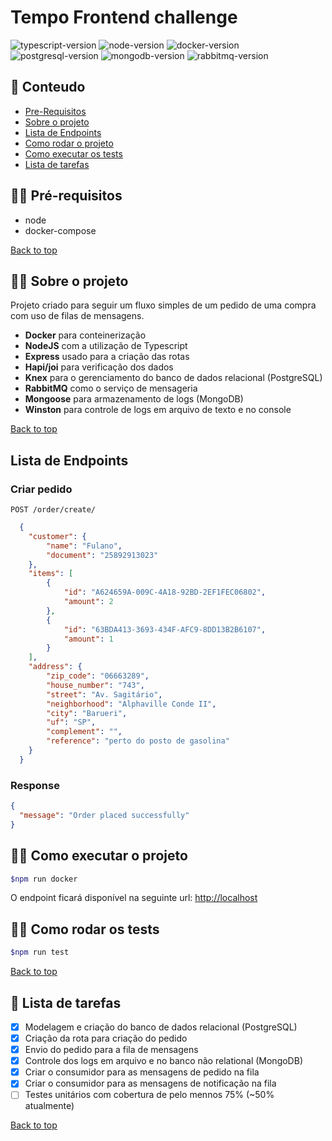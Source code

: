 # Tempo Frontend challenge

[typescript]: https://img.shields.io/static/v1?label=Typescript&message=5.0.4&color=0172b2
[node]: https://img.shields.io/static/v1?label=Node&message=16&color=0172b2
[docker]: https://img.shields.io/static/v1?label=Docker&message=23.0.5&color=0172b2
[postgresql]: https://img.shields.io/static/v1?label=PostgreSQL&message=15.3&color=0172b2
[mongodb]: https://img.shields.io/static/v1?label=MongoDB&message=6.0.5&color=0172b2
[rabbitmq]: https://img.shields.io/static/v1?label=RabbitMQ&message=3.11.10&color=0172b2

![typescript-version][typescript]
![node-version][node]
![docker-version][docker]
![postgresql-version][postgresql]
![mongodb-version][mongodb]
![rabbitmq-version][rabbitmq]

<h2 id="contents">📑 Conteudo</h2>

* [Pre-Requisitos](#prerequisites)
* [Sobre o projeto](#about)
* [Lista de Endpoints](#endpoints)
* [Como rodar o projeto](#execution)
* [Como executar os tests](#testing)
* [Lista de tarefas](#todo)

<h2 id="prerequisites">👨‍🔧 Pré-requisitos</h2>

* node
* docker-compose

[Back to top](#contents)

<h2 id="about">🧙‍♂️ Sobre o projeto</h2>

Projeto criado para seguir um fluxo simples de um pedido de uma compra com uso de filas de mensagens.

* **Docker** para conteinerização
* **NodeJS** com a utilização de Typescript
* **Express** usado para a criação das rotas
* **Hapi/joi** para verificação dos dados
* **Knex** para o gerenciamento do banco de dados relacional (PostgreSQL)
* **RabbitMQ** como o serviço de mensageria
* **Mongoose** para armazenamento de logs (MongoDB)
* **Winston** para controle de logs em arquivo de texto e no console

[Back to top](#contents)

<h2 id="endpoints"> Lista de Endpoints</h2>

<h3>Criar pedido</h3>

`POST /order/create/`

```json
  {
    "customer": {
        "name": "Fulano",
        "document": "25892913023"
    },
    "items": [
        {
            "id": "A624659A-009C-4A18-92BD-2EF1FEC06802",
            "amount": 2
        },
        {
            "id": "63BDA413-3693-434F-AFC9-8DD13B2B6107",
            "amount": 1
        }
    ],
    "address": {
        "zip_code": "06663289",
        "house_number": "743",
        "street": "Av. Sagitário",
        "neighborhood": "Alphaville Conde II",
        "city": "Barueri",
        "uf": "SP",
        "complement": "",
        "reference": "perto do posto de gasolina"
    }
  }
```

<h3>Response</h3>

```json
{
  "message": "Order placed successfully"
}
```

<h2 id="execution">👨‍💻 Como executar o projeto</h2>

```bash
$npm run docker
```

O endpoint ficará disponível na seguinte url: <http://localhost>

<h2 id="testing">👷‍♂️ Como rodar os tests</h2>

```bash
$npm run test
```

[Back to top](#contents)

<h2 id="todo">📝 Lista de tarefas</h2>

* [x] Modelagem e criação do banco de dados relacional (PostgreSQL)
* [x] Criação da rota para criação do pedido
* [x] Envio do pedido para a fila de mensagens
* [x] Controle dos logs em arquivo e no banco não relational (MongoDB)
* [x] Criar o consumidor para as mensagens de pedido na fila
* [x] Criar o consumidor para as mensagens de notificação na fila
* [ ] Testes unitários com cobertura de pelo mennos 75% (~50% atualmente)

[Back to top](#contents)
